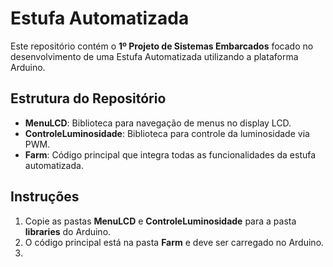 # Estufa Automatizada

Este repositório contém o **1º Projeto de Sistemas Embarcados** focado no desenvolvimento de uma Estufa Automatizada utilizando a plataforma Arduino.

## Estrutura do Repositório

- **MenuLCD**: Biblioteca para navegação de menus no display LCD.
- **ControleLuminosidade**: Biblioteca para controle da luminosidade via PWM.
- **Farm**: Código principal que integra todas as funcionalidades da estufa automatizada.

## Instruções

1. Copie as pastas **MenuLCD** e **ControleLuminosidade** para a pasta **libraries** do Arduino.
2. O código principal está na pasta **Farm** e deve ser carregado no Arduino.
3. 
